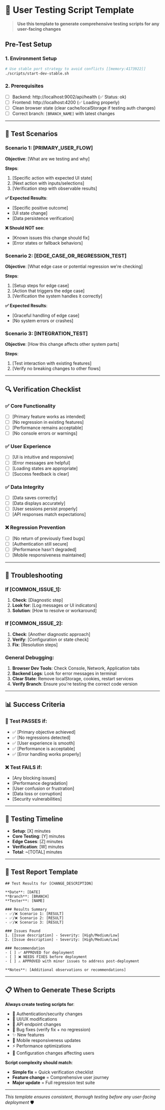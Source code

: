 # 🧪 User Testing Script Template

> **Use this template to generate comprehensive testing scripts for any user-facing changes**

## Pre-Test Setup

### 1. Environment Setup
```bash
# Use stable port strategy to avoid conflicts [[memory:4173922]]
./scripts/start-dev-stable.sh
```

### 2. Prerequisites
- [ ] Backend: http://localhost:9002/api/health (✅ Status: ok)
- [ ] Frontend: http://localhost:4200 (✅ Loading properly)
- [ ] Clean browser state (clear cache/localStorage if testing auth changes)
- [ ] Correct branch: `[BRANCH_NAME]` with latest changes

---

## 🎯 Test Scenarios

### Scenario 1: [PRIMARY_USER_FLOW]
**Objective**: [What are we testing and why]

**Steps**:
1. [Specific action with expected UI state]
2. [Next action with inputs/selections]
3. [Verification step with observable results]

**✅ Expected Results**:
- [Specific positive outcome]
- [UI state change]
- [Data persistence verification]

**❌ Should NOT see**:
- [Known issues this change should fix]
- [Error states or fallback behaviors]

### Scenario 2: [EDGE_CASE_OR_REGRESSION_TEST]
**Objective**: [What edge case or potential regression we're checking]

**Steps**:
1. [Setup steps for edge case]
2. [Action that triggers the edge case]
3. [Verification the system handles it correctly]

**✅ Expected Results**:
- [Graceful handling of edge case]
- [No system errors or crashes]

### Scenario 3: [INTEGRATION_TEST]
**Objective**: [How this change affects other system parts]

**Steps**:
1. [Test interaction with existing features]
2. [Verify no breaking changes to other flows]

---

## 🔍 Verification Checklist

### ✅ Core Functionality
- [ ] [Primary feature works as intended]
- [ ] [No regression in existing features]
- [ ] [Performance remains acceptable]
- [ ] [No console errors or warnings]

### ✅ User Experience  
- [ ] [UI is intuitive and responsive]
- [ ] [Error messages are helpful]
- [ ] [Loading states are appropriate]
- [ ] [Success feedback is clear]

### ✅ Data Integrity
- [ ] [Data saves correctly]
- [ ] [Data displays accurately]
- [ ] [User sessions persist properly]
- [ ] [API responses match expectations]

### ❌ Regression Prevention
- [ ] [No return of previously fixed bugs]
- [ ] [Authentication still secure]
- [ ] [Performance hasn't degraded]
- [ ] [Mobile responsiveness maintained]

---

## 🚨 Troubleshooting

### If [COMMON_ISSUE_1]:
1. **Check**: [Diagnostic step]
2. **Look for**: [Log messages or UI indicators]
3. **Solution**: [How to resolve or workaround]

### If [COMMON_ISSUE_2]:
1. **Check**: [Another diagnostic approach]
2. **Verify**: [Configuration or state check]
3. **Fix**: [Resolution steps]

### General Debugging:
1. **Browser Dev Tools**: Check Console, Network, Application tabs
2. **Backend Logs**: Look for error messages in terminal
3. **Clear State**: Remove localStorage, cookies, restart services
4. **Verify Branch**: Ensure you're testing the correct code version

---

## 📊 Success Criteria

### 🎉 Test PASSES if:
- ✅ [Primary objective achieved]
- ✅ [No regressions detected]  
- ✅ [User experience is smooth]
- ✅ [Performance is acceptable]
- ✅ [Error handling works properly]

### ❌ Test FAILS if:
- [Any blocking issues]
- [Performance degradation]
- [User confusion or frustration]
- [Data loss or corruption]
- [Security vulnerabilities]

---

## 🎯 Testing Timeline
- **Setup**: [X] minutes
- **Core Testing**: [Y] minutes  
- **Edge Cases**: [Z] minutes
- **Verification**: [W] minutes
- **Total**: ~[TOTAL] minutes

---

## 📝 Test Report Template

```
## Test Results for [CHANGE_DESCRIPTION]

**Date**: [DATE]
**Branch**: [BRANCH]
**Tester**: [NAME]

### Results Summary
- ✅/❌ Scenario 1: [RESULT]
- ✅/❌ Scenario 2: [RESULT]  
- ✅/❌ Scenario 3: [RESULT]

### Issues Found
1. [Issue description] - Severity: [High/Medium/Low]
2. [Issue description] - Severity: [High/Medium/Low]

### Recommendation
- [ ] ✅ APPROVED for deployment
- [ ] ❌ NEEDS FIXES before deployment
- [ ] ⚠️ APPROVED with minor issues to address post-deployment

**Notes**: [Additional observations or recommendations]
```

---

## 📋 When to Generate These Scripts

**Always create testing scripts for**:
- 🔐 Authentication/security changes
- 🎨 UI/UX modifications  
- 🔄 API endpoint changes
- 🐛 Bug fixes (verify fix + no regression)
- ✨ New features
- 📱 Mobile responsiveness updates
- ⚡ Performance optimizations
- 🔧 Configuration changes affecting users

**Script complexity should match**:
- **Simple fix** = Quick verification checklist
- **Feature change** = Comprehensive user journey
- **Major update** = Full regression test suite

---

*This template ensures consistent, thorough testing before any user-facing deployment* 🛡️ 